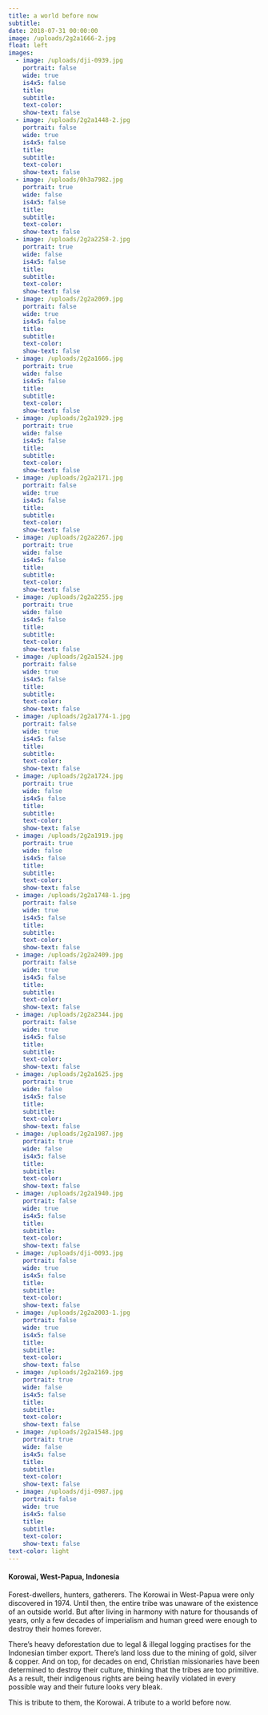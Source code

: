 ```yaml
---
title: a world before now
subtitle:
date: 2018-07-31 00:00:00
image: /uploads/2g2a1666-2.jpg
float: left
images:
  - image: /uploads/dji-0939.jpg
    portrait: false
    wide: true
    is4x5: false
    title:
    subtitle:
    text-color:
    show-text: false
  - image: /uploads/2g2a1448-2.jpg
    portrait: false
    wide: true
    is4x5: false
    title:
    subtitle:
    text-color:
    show-text: false
  - image: /uploads/0h3a7982.jpg
    portrait: true
    wide: false
    is4x5: false
    title:
    subtitle:
    text-color:
    show-text: false
  - image: /uploads/2g2a2258-2.jpg
    portrait: true
    wide: false
    is4x5: false
    title:
    subtitle:
    text-color:
    show-text: false
  - image: /uploads/2g2a2069.jpg
    portrait: false
    wide: true
    is4x5: false
    title:
    subtitle:
    text-color:
    show-text: false
  - image: /uploads/2g2a1666.jpg
    portrait: true
    wide: false
    is4x5: false
    title:
    subtitle:
    text-color:
    show-text: false
  - image: /uploads/2g2a1929.jpg
    portrait: true
    wide: false
    is4x5: false
    title:
    subtitle:
    text-color:
    show-text: false
  - image: /uploads/2g2a2171.jpg
    portrait: false
    wide: true
    is4x5: false
    title:
    subtitle:
    text-color:
    show-text: false
  - image: /uploads/2g2a2267.jpg
    portrait: true
    wide: false
    is4x5: false
    title:
    subtitle:
    text-color:
    show-text: false
  - image: /uploads/2g2a2255.jpg
    portrait: true
    wide: false
    is4x5: false
    title:
    subtitle:
    text-color:
    show-text: false
  - image: /uploads/2g2a1524.jpg
    portrait: false
    wide: true
    is4x5: false
    title:
    subtitle:
    text-color:
    show-text: false
  - image: /uploads/2g2a1774-1.jpg
    portrait: false
    wide: true
    is4x5: false
    title:
    subtitle:
    text-color:
    show-text: false
  - image: /uploads/2g2a1724.jpg
    portrait: true
    wide: false
    is4x5: false
    title:
    subtitle:
    text-color:
    show-text: false
  - image: /uploads/2g2a1919.jpg
    portrait: true
    wide: false
    is4x5: false
    title:
    subtitle:
    text-color:
    show-text: false
  - image: /uploads/2g2a1748-1.jpg
    portrait: false
    wide: true
    is4x5: false
    title:
    subtitle:
    text-color:
    show-text: false
  - image: /uploads/2g2a2409.jpg
    portrait: false
    wide: true
    is4x5: false
    title:
    subtitle:
    text-color:
    show-text: false
  - image: /uploads/2g2a2344.jpg
    portrait: false
    wide: true
    is4x5: false
    title:
    subtitle:
    text-color:
    show-text: false
  - image: /uploads/2g2a1625.jpg
    portrait: true
    wide: false
    is4x5: false
    title:
    subtitle:
    text-color:
    show-text: false
  - image: /uploads/2g2a1987.jpg
    portrait: true
    wide: false
    is4x5: false
    title:
    subtitle:
    text-color:
    show-text: false
  - image: /uploads/2g2a1940.jpg
    portrait: false
    wide: true
    is4x5: false
    title:
    subtitle:
    text-color:
    show-text: false
  - image: /uploads/dji-0093.jpg
    portrait: false
    wide: true
    is4x5: false
    title:
    subtitle:
    text-color:
    show-text: false
  - image: /uploads/2g2a2003-1.jpg
    portrait: false
    wide: true
    is4x5: false
    title:
    subtitle:
    text-color:
    show-text: false
  - image: /uploads/2g2a2169.jpg
    portrait: true
    wide: false
    is4x5: false
    title:
    subtitle:
    text-color:
    show-text: false
  - image: /uploads/2g2a1548.jpg
    portrait: true
    wide: false
    is4x5: false
    title:
    subtitle:
    text-color:
    show-text: false
  - image: /uploads/dji-0987.jpg
    portrait: false
    wide: true
    is4x5: false
    title:
    subtitle:
    text-color:
    show-text: false
text-color: light
---
```


#### Korowai, West-Papua, Indonesia

Forest-dwellers, hunters, gatherers. The Korowai in West-Papua were only discovered in 1974. Until then, the entire tribe was unaware of the existence of an outside world. But after living in harmony with nature for thousands of years, only a few decades of imperialism and human greed were enough to destroy their homes forever.

There’s heavy deforestation due to legal & illegal logging practises for the Indonesian timber export. There’s land loss due to the mining of gold, silver & copper. And on top, for decades on end, Christian missionaries have been determined to destroy their culture, thinking that the tribes are too primitive. As a result, their indigenous rights are being heavily violated in every possible way and their future looks very bleak.

This is tribute to them, the Korowai. A tribute to a world before now.&nbsp;